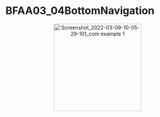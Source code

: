 # BFAA03_04BottomNavigation

<p align="center">
<img width="240" alt="Screenshot_2022-03-09-10-05-29-101_com example 1" src="https://user-images.githubusercontent.com/32328761/168951629-04eace4a-27f4-45d4-8e56-cb35724efc52.jpg">
